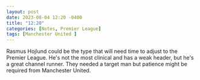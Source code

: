 ```yaml
---
layout: post
date: 2023-08-04 12:20 -0400
title: "12:20"
categories: [Notes, Premier League]
tags: [Manchester United ]
---
```


Rasmus Hojlund could be the type that will need time to adjust to the Premier League. He's not the most clinical and has a weak header, but he's a great channel runner. They needed a target man but patience might be required from Manchester United. 


